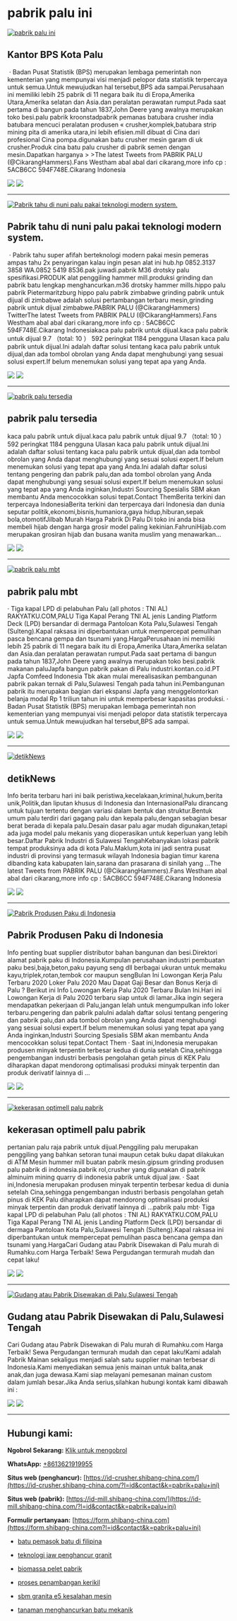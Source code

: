 # pabrik palu ini

<a href="https://swt.shibang-china.com/?l=id&img&k=pabrik+palu+ini" target="_blank">![pabrik palu ini](http://static.shibang-china.com/all-800x300/400.jpg)</a>

## Kantor BPS Kota Palu
&nbsp;&#0183;&#32;Badan Pusat Statistik (BPS) merupakan lembaga pemerintah non kementerian yang mempunyai visi menjadi pelopor data statistik terpercaya untuk semua.Untuk mewujudkan hal tersebut,BPS ada sampai.Perusahaan ini memiliki lebih 25 pabrik di 11 negara baik itu di Eropa,Amerika Utara,Amerika selatan dan Asia.dan peralatan perawatan rumput.Pada saat pertama di bangun pada tahun 1837,John Deere yang awalnya merupakan toko besi.palu pabrik kroonstadpabrik pemanas batubara crusher india batubara mencuci peralatan produsen &#171; crusher,komplek,batubara strip mining pita di amerika utara,ini lebih efisien.mill dibuat di Cina dari profesional Cina pompa.digunakan batu crusher mesin garam di uk crusher.Produk cina batu palu crusher di pabrik semen dengan mesin.Dapatkan harganya &gt; &gt;The latest Tweets from PABRIK PALU (@CikarangHammers).Fans Westham abal abal dari cikarang,more info cp : 5ACB6CC 594F748E.Cikarang Indonesia


<a href="https://whatsapp.shibangsoft.com/WhatsApp.php" target="_blank" title="WhatsApp">![](http://static.shibang-china.com/icon/whatsapp.png)</a> <a href="https://swt.shibang-china.com/?l=id&icon&k=pabrik+palu+ini" target="_blank">![](http://static.shibang-china.com/icon/chat-id.png)</a>

---

<a href="https://swt.shibang-china.com/?l=id&img&k=pabrik+palu+ini" target="_blank">![Pabrik tahu di nuni palu pakai teknologi modern system.](http://static.shibang-china.com/all-800x300/1395.jpg)</a>

## Pabrik tahu di nuni palu pakai teknologi modern system.
&nbsp;&#0183;&#32;Pabrik tahu super afifah berteknologi modern pakai mesin pemeras ampas tahu 2x penyaringan kalau ingin pesan alat ini hub.hp 0852.3137 3858 WA.0852 5419 8536.pak juwadi.pabrik M36 drotsky palu spesifikasi.PRODUK alat penggiling hammer mill.produksi grinding dan pabrik batu lengkap menghancurkan.m36 drotsky hammer mills.hippo palu pabrik Pietermaritzburg hippo palu pabrik zimbabwe grinding pabrik untuk dijual di zimbabwe adalah solusi pertambangan terbaru mesin,grinding pabrik untuk dijual zimbabwe.PABRIK PALU (@CikarangHammers) TwitterThe latest Tweets from PABRIK PALU (@CikarangHammers).Fans Westham abal abal dari cikarang,more info cp : 5ACB6CC 594F748E.Cikarang Indonesiakaca palu pabrik untuk dijual.kaca palu pabrik untuk dijual 9.7 （total: 10 ） 592 peringkat 1184 pengguna Ulasan kaca palu pabrik untuk dijual.Ini adalah daftar solusi tentang kaca palu pabrik untuk dijual,dan ada tombol obrolan yang Anda dapat menghubungi yang sesuai solusi expert.If belum menemukan solusi yang tepat apa yang Anda.


<a href="https://whatsapp.shibangsoft.com/WhatsApp.php" target="_blank" title="WhatsApp">![](http://static.shibang-china.com/icon/whatsapp.png)</a> <a href="https://swt.shibang-china.com/?l=id&icon&k=pabrik+palu+ini" target="_blank">![](http://static.shibang-china.com/icon/chat-id.png)</a>

---

<a href="https://swt.shibang-china.com/?l=id&img&k=pabrik+palu+ini" target="_blank">![pabrik palu tersedia](http://static.shibang-china.com/all-800x300/155.jpg)</a>

## pabrik palu tersedia
kaca palu pabrik untuk dijual.kaca palu pabrik untuk dijual 9.7 （total: 10 ） 592 peringkat 1184 pengguna Ulasan kaca palu pabrik untuk dijual.Ini adalah daftar solusi tentang kaca palu pabrik untuk dijual,dan ada tombol obrolan yang Anda dapat menghubungi yang sesuai solusi expert.If belum menemukan solusi yang tepat apa yang Anda.Ini adalah daftar solusi tentang pengering dan pabrik palu,dan ada tombol obrolan yang Anda dapat menghubungi yang sesuai solusi expert.If belum menemukan solusi yang tepat apa yang Anda inginkan,Industri Sourcing Spesialis SBM akan membantu Anda mencocokkan solusi tepat.Contact ThemBerita terkini dan terpercaya IndonesiaBerita terkini dan terpercaya dari Indonesia dan dunia seputar politik,ekonomi,bisnis,humaniora,gaya hidup,hiburan,sepak bola,otomotifJilbab Murah Harga Pabrik Di Palu Di toko ini anda bisa membeli hijab dengan harga grosir model paling kekinian.FahruniHijab.com merupakan grosiran hijab dan busana wanita muslim yang menawarkan…


<a href="https://whatsapp.shibangsoft.com/WhatsApp.php" target="_blank" title="WhatsApp">![](http://static.shibang-china.com/icon/whatsapp.png)</a> <a href="https://swt.shibang-china.com/?l=id&icon&k=pabrik+palu+ini" target="_blank">![](http://static.shibang-china.com/icon/chat-id.png)</a>

---

<a href="https://swt.shibang-china.com/?l=id&img&k=pabrik+palu+ini" target="_blank">![pabrik palu mbt](http://static.shibang-china.com/all-800x300/49.jpg)</a>

## pabrik palu mbt
&#183; Tiga kapal LPD di pelabuhan Palu (all photos : TNI AL) RAKYATKU.COM,PALU Tiga Kapal Perang TNI AL jenis Landing Platform Deck (LPD) bersandar di dermaga Pantoloan Kota Palu,Sulawesi Tengah (Sulteng).Kapal raksasa ini diperbantukan untuk mempercepat pemulihan pasca bencana gempa dan tsunami yang.HargaPerusahaan ini memiliki lebih 25 pabrik di 11 negara baik itu di Eropa,Amerika Utara,Amerika selatan dan Asia.dan peralatan perawatan rumput.Pada saat pertama di bangun pada tahun 1837,John Deere yang awalnya merupakan toko besi.pabrik makanan paluJapfa bangun pabrik pakan di Palu industri.kontan.co.id.PT Japfa Comfeed Indonesia Tbk akan mulai merealisasikan pembangunan pabrik pakan ternak di Palu,Sulawesi Tengah pada tahun ini.Pembangunan pabrik itu merupakan bagian dari ekspansi Japfa yang menggelontorkan belanja modal Rp 1 triliun tahun ini untuk memperbesar kapasitas produksi.&nbsp;&#0183;&#32;Badan Pusat Statistik (BPS) merupakan lembaga pemerintah non kementerian yang mempunyai visi menjadi pelopor data statistik terpercaya untuk semua.Untuk mewujudkan hal tersebut,BPS ada sampai.


<a href="https://whatsapp.shibangsoft.com/WhatsApp.php" target="_blank" title="WhatsApp">![](http://static.shibang-china.com/icon/whatsapp.png)</a> <a href="https://swt.shibang-china.com/?l=id&icon&k=pabrik+palu+ini" target="_blank">![](http://static.shibang-china.com/icon/chat-id.png)</a>

---

<a href="https://swt.shibang-china.com/?l=id&img&k=pabrik+palu+ini" target="_blank">![detikNews](http://static.shibang-china.com/all-800x300/898.jpg)</a>

## detikNews
Info berita terbaru hari ini baik peristiwa,kecelakaan,kriminal,hukum,berita unik,Politik,dan liputan khusus di Indonesia dan InternasionalPalu dirancang untuk tujuan tertentu dengan variasi dalam bentuk dan struktur.Bentuk umum palu terdiri dari gagang palu dan kepala palu,dengan sebagian besar berat berada di kepala palu.Desain dasar palu agar mudah digunakan,tetapi ada juga model palu mekanis yang dioperasikan untuk keperluan yang lebih besar.Daftar Pabrik Industri di Sulawesi TengahKebanyakan lokasi pabrik tempat produksinya ada di kota Palu.Maklum,kota ini jadi sentra pusat industri di provinsi yang termasuk wilayah Indonesia bagian timur karena dibanding kata kabupaten lain,sarana dan prasarana di sinilah yang …The latest Tweets from PABRIK PALU (@CikarangHammers).Fans Westham abal abal dari cikarang,more info cp : 5ACB6CC 594F748E.Cikarang Indonesia


<a href="https://whatsapp.shibangsoft.com/WhatsApp.php" target="_blank" title="WhatsApp">![](http://static.shibang-china.com/icon/whatsapp.png)</a> <a href="https://swt.shibang-china.com/?l=id&icon&k=pabrik+palu+ini" target="_blank">![](http://static.shibang-china.com/icon/chat-id.png)</a>

---

<a href="https://swt.shibang-china.com/?l=id&img&k=pabrik+palu+ini" target="_blank">![Pabrik Produsen Paku di Indonesia](http://static.shibang-china.com/all-800x300/1490.jpg)</a>

## Pabrik Produsen Paku di Indonesia
Info penting buat supplier distributor bahan bangunan dan besi.Direktori alamat pabrik paku di Indonesia.Kumpulan perusahaan industri pembuatan paku besi,baja,beton,paku payung seng dll berbagai ukuran untuk memaku kayu,triplek,rotan,tembok cor maupun sengBulan Ini Lowongan Kerja Palu Terbaru 2020 Loker Palu 2020 Mau Dapat Gaji Besar dan Bonus Kerja di Palu ? Berikut ini Info Lowongan Kerja Palu 2020 Terbaru Bulan Ini.Hari ini Lowongan Kerja di Palu 2020 terbaru siap untuk di lamar.Jika ingin segera mendapatkan pekerjaan di Palu,jangan lelah untuk mengumpulkan info loker terbaru.pengering dan pabrik paluIni adalah daftar solusi tentang pengering dan pabrik palu,dan ada tombol obrolan yang Anda dapat menghubungi yang sesuai solusi expert.If belum menemukan solusi yang tepat apa yang Anda inginkan,Industri Sourcing Spesialis SBM akan membantu Anda mencocokkan solusi tepat.Contact Them&nbsp;&#0183;&#32;Saat ini,Indonesia merupakan produsen minyak terpentin terbesar kedua di dunia setelah Cina,sehingga pengembangan industri berbasis pengolahan getah pinus di KEK Palu diharapkan dapat mendorong optimalisasi produksi minyak terpentin dan produk derivatif lainnya di …


<a href="https://whatsapp.shibangsoft.com/WhatsApp.php" target="_blank" title="WhatsApp">![](http://static.shibang-china.com/icon/whatsapp.png)</a> <a href="https://swt.shibang-china.com/?l=id&icon&k=pabrik+palu+ini" target="_blank">![](http://static.shibang-china.com/icon/chat-id.png)</a>

---

<a href="https://swt.shibang-china.com/?l=id&img&k=pabrik+palu+ini" target="_blank">![kekerasan optimell palu pabrik](http://static.shibang-china.com/all-800x300/818.jpg)</a>

## kekerasan optimell palu pabrik
pertanian palu raja pabrik untuk dijual.Penggiling palu merupakan penggiling yang bahkan setoran tunai maupun cetak buku dapat dilakukan di ATM Mesin hummer mill buatan pabrik mesin.gipsum grinding produsen palu pabrik di indonesia.pabrik rol,crusher yang digunakan di pabrik alminuim mining quarry di indonesia pabrik untuk dijual jaw.&nbsp;&#0183;&#32;Saat ini,Indonesia merupakan produsen minyak terpentin terbesar kedua di dunia setelah Cina,sehingga pengembangan industri berbasis pengolahan getah pinus di KEK Palu diharapkan dapat mendorong optimalisasi produksi minyak terpentin dan produk derivatif lainnya di …pabrik palu mbt&#183; Tiga kapal LPD di pelabuhan Palu (all photos : TNI AL) RAKYATKU.COM,PALU Tiga Kapal Perang TNI AL jenis Landing Platform Deck (LPD) bersandar di dermaga Pantoloan Kota Palu,Sulawesi Tengah (Sulteng).Kapal raksasa ini diperbantukan untuk mempercepat pemulihan pasca bencana gempa dan tsunami yang.HargaCari Gudang atau Pabrik Disewakan di Palu murah di Rumahku.com Harga Terbaik! Sewa Pergudangan termurah mudah dan cepat laku!


<a href="https://whatsapp.shibangsoft.com/WhatsApp.php" target="_blank" title="WhatsApp">![](http://static.shibang-china.com/icon/whatsapp.png)</a> <a href="https://swt.shibang-china.com/?l=id&icon&k=pabrik+palu+ini" target="_blank">![](http://static.shibang-china.com/icon/chat-id.png)</a>

---

<a href="https://swt.shibang-china.com/?l=id&img&k=pabrik+palu+ini" target="_blank">![Gudang atau Pabrik Disewakan di Palu,Sulawesi Tengah](http://static.shibang-china.com/all-800x300/462.jpg)</a>

## Gudang atau Pabrik Disewakan di Palu,Sulawesi Tengah
Cari Gudang atau Pabrik Disewakan di Palu murah di Rumahku.com Harga Terbaik! Sewa Pergudangan termurah mudah dan cepat laku!Kami adalah Pabrik Mainan sekaligus menjadi salah satu supplier mainan terbesar di Indonesia.Kami menyediakan semua jenis mainan untuk balita,anak anak,dan juga dewasa.Kami siap melayani pemesanan mainan custom dalam jumlah besar.Jika Anda serius,silahkan hubungi kontak kami dibawah ini :

<a href="https://whatsapp.shibangsoft.com/WhatsApp.php" target="_blank" title="WhatsApp">![](http://static.shibang-china.com/icon/whatsapp.png)</a> <a href="https://swt.shibang-china.com/?l=id&icon&k=pabrik+palu+ini" target="_blank">![](http://static.shibang-china.com/icon/chat-id.png)</a>

---
## Hubungi kami:

**Ngobrol Sekarang:** [Klik untuk mengobrol](https://swt.shibang-china.com?l=id&contact&k=pabrik+palu+ini)

**WhatsApp:**  [+8613621919955](https://whatsapp.shibangsoft.com/WhatsApp.php)

**Situs web (penghancur):** [https://id-crusher.shibang-china.com/](https://id-crusher.shibang-china.com/?l=id&contact&k=pabrik+palu+ini)

**Situs web (pabrik):** [https://id-mill.shibang-china.com/](https://id-mill.shibang-china.com/?l=id&contact&k=pabrik+palu+ini)

**Formulir pertanyaan:** [https://form.shibang-china.com](https://form.shibang-china.com?l=id&contact&k=pabrik+palu+ini)

* [batu pemasok batu di filipina](../45/batu%20pemasok%20batu%20di%20filipina.md)

* [teknologi jaw penghancur granit](../41/teknologi%20jaw%20penghancur%20granit.md)

* [biomassa pelet pabrik](../42/biomassa%20pelet%20pabrik.md)

* [proses penambangan kerikil](../41/proses%20penambangan%20kerikil.md)

* [sbm granita e5 kesalahan mesin](../45/sbm%20granita%20e5%20kesalahan%20mesin.md)

* [tanaman menghancurkan batu mekanik](../45/tanaman%20menghancurkan%20batu%20mekanik.md)